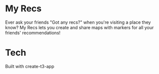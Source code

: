 # My Recs

Ever ask your friends "Got any recs?" when you're visiting a place they know? My Recs lets you create and share maps with markers for all your friends' recommendations!

# Tech

Built with create-t3-app
